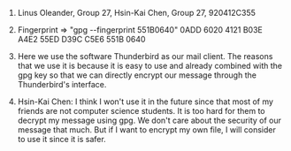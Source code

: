 
1. Linus Oleander, Group 27, 
   Hsin-Kai Chen, Group 27, 920412C355

2. Fingerprint => "gpg --fingerprint 551B0640"
   0ADD 6020 4121 B03E A4E2  55ED D39C C5E6 551B 0640

3. Here we use the software Thunderbird as our mail client. The reasons that we use it is because it is easy to use and already combined with the gpg key so that we can directly encrypt our message through the Thunderbird's interface.

4. Hsin-Kai Chen: I think I won't use it in the future since that most of my friends are not computer science students. It is too hard for them to decrypt my message using gpg. We don't care about the security of our message that much. But if I want to encrypt my own file, I will consider to use it since it is safer.
